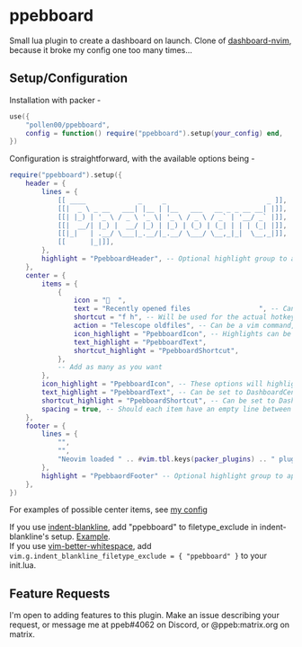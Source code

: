 # ppebboard
Small lua plugin to create a dashboard on launch. Clone of [dashboard-nvim](https://github.com/glepnir/dashboard-nvim), because it broke my config one too many times...
## Setup/Configuration
Installation with packer -
```lua
use({
    "pollen00/ppebboard",
    config = function() require("ppebboard").setup(your_config) end,
})
```

Configuration is straightforward, with the available options being -
```lua
require("ppebboard").setup({
    header = {
        lines = {
            [[ ____             _     _                         _ ]],
            [[|  _ \ _ __   ___| |__ | |__   ___   __ _ _ __ __| |]],
            [[| |_) | '_ \ / _ \ '_ \| '_ \ / _ \ / _` | '__/ _` |]],
            [[|  __/| |_) |  __/ |_) | |_) | (_) | (_| | | | (_| |]],
            [[|_|   | .__/ \___|_.__/|_.__/ \___/ \__,_|_|  \__,_|]],
            [[      |_|]],
        },
        highlight = "PpebboardHeader", -- Optional highlight group to apply to the header. Can be set to DashboardHeader if your colorscheme supports dashboard-nvim
    },
    center = {
        items = {
            {
                icon = "  ",
                text = "Recently opened files                 ", -- Can have an item containing only text, in the event you want no icon, shortcut, or action
                shortcut = "f h", -- Will be used for the actual hotkey, with the spaces removed
                action = "Telescope oldfiles", -- Can be a vim command, in which case the string will be wrapped with : and <CR>, or a lua function
                icon_highlight = "PpebboardIcon", -- Highlights can be set per item. All optional
                text_highlight = "PpebboardText",
                shortcut_highlight = "PpebboardShortcut",
            },
            -- Add as many as you want
        },
        icon_highlight = "PpebboardIcon", -- These options will highlight every item, unless set inside of the item. All optional
        text_highlight = "PpebboardText", -- Can be set to DashboardCenter if your colorscheme supports dashboard-nvim
        shortcut_highlight = "PpebboardShortcut", -- Can be set to DashboardShortCut if your colorscheme supports dashboard-nvim
        spacing = true, -- Should each item have an empty line between them
    },
    footer = {
        lines = {
            "",
            "",
            "Neovim loaded " .. #vim.tbl.keys(packer_plugins) .. " plugins" -- Plugin count example for packer
        },
        highlight = "PpebbaordFooter" -- Optional highlight group to apply to the footer. Can be set to Dashboardfooter if your colorscheme supports dashboard-nvim
    },
})
```

For examples of possible center items, see [my config](https://github.com/pollen00/nvim-conf/blob/main/lua/ppebboard-config.lua#L52)

If you use [indent-blankline](https://github.com/lukas-reineke/indent-blankline.nvim), add "ppebboard" to filetype_exclude in indent-blankline's setup. [Example](https://github.com/pollen00/nvim-conf/blob/main/lua/indent-blankline-config.lua#L13). <br>
If you use [vim-better-whitespace](https://github.com/ntpeters/vim-better-whitespace), add `vim.g.indent_blankline_filetype_exclude = { "ppebboard" }` to your init.lua.

## Feature Requests
I'm open to adding features to this plugin. Make an issue describing your request, or message me at ppeb#4062 on Discord, or @ppeb:matrix.org on matrix.
